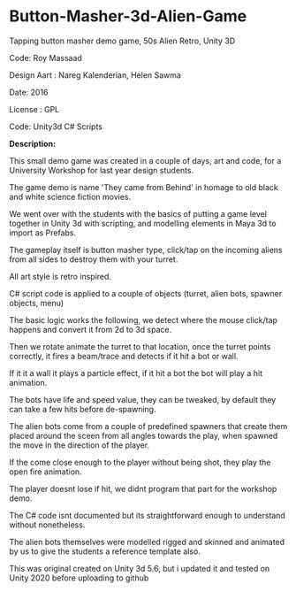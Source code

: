 # Button-Masher-3d-Alien-Game
Tapping button masher demo game, 50s Alien Retro, Unity 3D

Code: Roy Massaad

Design Aart : Nareg Kalenderian, Helen Sawma

Date: 2016

License : GPL

Code: Unity3d C# Scripts

**Description:**

This small demo game was created in a couple of days, art and code, for a University Workshop for last year design students. 

The game demo is name 'They came from Behind' in homage to old black and white science fiction movies.

We went over with the students with the basics of putting a game level together in Unity 3d with scripting, and modelling elements in Maya 3d to import as Prefabs.

The gameplay itself is button masher type, click/tap on the incoming aliens from all sides to destroy them with your turret.

All art style is retro inspired.

C# script code is applied to a couple of objects (turret, alien bots, spawner objects, menu)

The basic logic works the following, we detect where the mouse click/tap happens and convert it from 2d to 3d space.

Then we rotate animate the turret to that location, once the turret points correctly, it fires a beam/trace and detects if it hit a bot or wall.

If it it a wall it plays a particle effect, if it hit a bot the bot will play a hit animation.

The bots have life and speed value, they can be tweaked, by default they can take a few hits before de-spawning.

The alien bots come from a couple of predefined spawners that create them placed around the sceen from all angles towards the play, when spawned the move in the direction of the player.

If the come close enough to the player without being shot, they play the open fire animation.

The player doesnt lose if hit, we didnt program that part for the workshop demo.

The C# code isnt documented but its straightforward enough to understand without nonetheless.

The alien bots themselves were modelled rigged and skinned and animated by us to give the students a reference template also. 

This was original created on Unity 3d 5.6, but i updated it and tested on Unity 2020 before uploading to github



